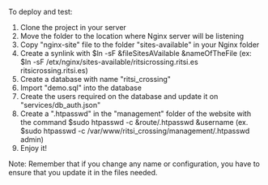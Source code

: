 To deploy and test:
1. Clone the project in your server
2. Move the folder to the location where Nginx server will be listening
3. Copy "nginx-site" file to the folder "sites-available" in your Nginx folder
4. Create a synlink with $ln -sF &fileSitesAVailable &nameOfTheFile (ex: $ln -sF /etx/nginx/sites-available/ritsicrossing.ritsi.es ritsicrossing.ritsi.es)
5. Create a database with name "ritsi_crossing"
6. Import "demo.sql" into the database
7. Create the users required on the database and update it on "services/db_auth.json"
8. Create a ".htpasswd" in the "management" folder of the website with the command $sudo htpasswd -c &route/.htpasswd &username (ex. $sudo htpasswd -c /var/www/ritsi_crossing/management/.htpasswd admin)
9. Enjoy it!

Note: Remember that if you change any name or configuration, you have to ensure that you update it in the files needed.
